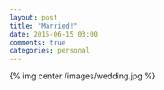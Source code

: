 ```yaml
---
layout: post
title: "Married!"
date: 2015-06-15 03:00
comments: true
categories: personal
---
```


{% img center /images/wedding.jpg %}
